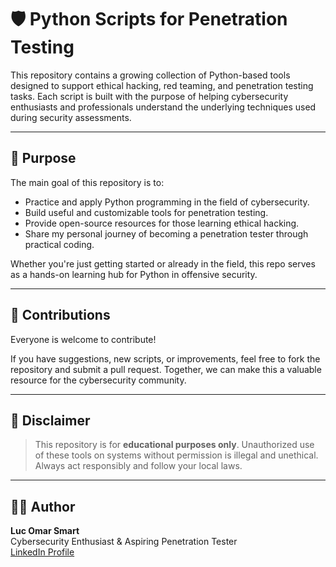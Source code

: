 # 🛡️ Python Scripts for Penetration Testing

This repository contains a growing collection of Python-based tools designed to support ethical hacking, red teaming, and penetration testing tasks. Each script is built with the purpose of helping cybersecurity enthusiasts and professionals understand the underlying techniques used during security assessments.

---

## 🎯 Purpose

The main goal of this repository is to:

- Practice and apply Python programming in the field of cybersecurity.
- Build useful and customizable tools for penetration testing.
- Provide open-source resources for those learning ethical hacking.
- Share my personal journey of becoming a penetration tester through practical coding.

Whether you're just getting started or already in the field, this repo serves as a hands-on learning hub for Python in offensive security.

---

## 🤝 Contributions

Everyone is welcome to contribute!

If you have suggestions, new scripts, or improvements, feel free to fork the repository and submit a pull request. Together, we can make this a valuable resource for the cybersecurity community.

---

## 📜 Disclaimer

> This repository is for **educational purposes only**. Unauthorized use of these tools on systems without permission is illegal and unethical. Always act responsibly and follow your local laws.

---

## 🙋‍♂️ Author

**Luc Omar Smart**  
Cybersecurity Enthusiast & Aspiring Penetration Tester  
[LinkedIn Profile](www.linkedin.com/in/luc-omar-24018b2a5)
